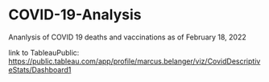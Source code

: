 # COVID-19-Analysis
Ananlysis of COVID 19 deaths and vaccinations as of February 18, 2022

link to TableauPublic:
https://public.tableau.com/app/profile/marcus.belanger/viz/CovidDescriptiveStats/Dashboard1
